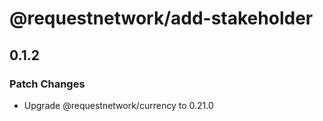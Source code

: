 # @requestnetwork/add-stakeholder

## 0.1.2

### Patch Changes

- Upgrade @requestnetwork/currency to 0.21.0
